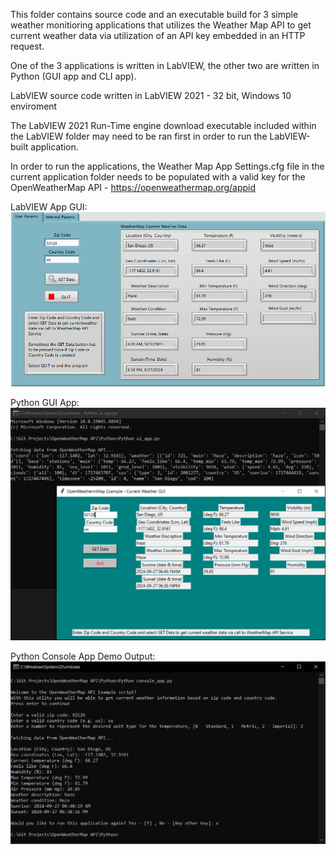 This folder contains source code and an executable build for 3 simple weather monitioring applications that utilizes the Weather Map API to get current weather data via utilization of an API key embedded in an HTTP request. 

One of the 3 applications is written in LabVIEW, the other two are written in Python (GUI app and CLI app).    

LabVIEW source code written in LabVIEW 2021 - 32 bit, Windows 10 enviroment

The LabVIEW 2021 Run-Time engine download executable included within the LabVIEW folder may need to be ran first in order to run the LabVIEW-built application.

In order to run the applications, the Weather Map App Settings.cfg file in the current application folder needs to be populated with a valid key for the OpenWeatherMap API - https://openweathermap.org/appid

LabVIEW App GUI:
![labview-ui](_Images/labview-ui.PNG)

Python GUI App:
![python-gui-app](_Images/python-ui-app.PNG)

Python Console App Demo Output:
![python-console-app](_Images/python-console-app.PNG)
